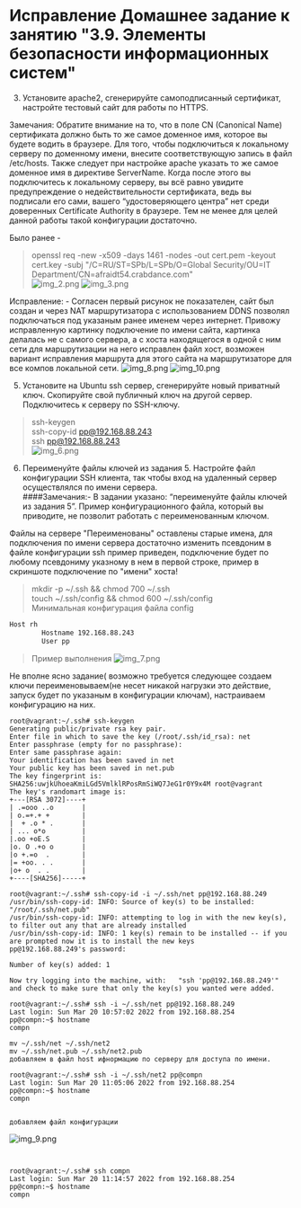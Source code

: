# Исправление Домашнее задание к занятию "3.9. Элементы безопасности информационных систем"


3. Установите apache2, сгенерируйте самоподписанный сертификат, настройте тестовый сайт для работы по HTTPS.

Замечания: Обратите внимание на то, что в поле CN (Canonical Name) сертификата должно быть то же самое доменное имя, которое вы будете водить в браузере. Для того, чтобы подключиться к локальному серверу по доменному имени, внесите соответствующую запись в файл /etc/hosts. Также следует при настройке apache указать то же самое доменное имя в директиве ServerName. Когда после этого вы подключитесь к локальному серверу, вы всё равно увидите предупреждение о недействительности сертификата, ведь вы подписали его сами, вашего “удостоверяющего центра” нет среди доверенных Certificate Authority в браузере. Тем не менее для целей данной работы такой конфигурации достаточно.

Было ранее -
>openssl req -new -x509 -days 1461 -nodes -out cert.pem -keyout cert.key -subj "/C=RU/ST=SPb/L=SPb/O=Global Security/OU=IT Department/CN=afraidt54.crabdance.com"  
>![img_2.png](img_2.png)
>![img_3.png](img_3.png)

Исправление: -
Согласен первый рисунок не показателен, сайт был создан и через NAT маршрутизатора с использованием DDNS позволял подключаться под указаным ранее именем через интернет.
Привожу исправленную картинку подключение по имени сайта, картинка делалась не с самого сервера, а c хоста находящегося в одной с ним сети для маршрутизации на него исправлен файл хост, возможен вариант исправления маршрута для этого сайта на маршрутизаторе для все компов локальной сети. 
![img_8.png](img_8.png)
![img_10.png](img_10.png)


5. Установите на Ubuntu ssh сервер, сгенерируйте новый приватный ключ. Скопируйте свой публичный ключ на другой сервер. Подключитесь к серверу по SSH-ключу.    
>ssh-keygen  
>ssh-copy-id pp@192.168.88.243  
> ssh pp@192.168.88.243  
> ![img_6.png](img_6.png)

6. Переименуйте файлы ключей из задания 5. Настройте файл конфигурации SSH клиента, так чтобы вход на удаленный сервер осуществлялся по имени сервера.  
####Замечания:- В задании указано: “переименуйте файлы ключей из задания 5”. Пример конфигурационного файла, который вы приводите, не позволит работать с переименованным ключом.

Файлы на сервере "Переименованы" оставлены старые имена, для подключения по имени сервера достаточно изменить псевдоним в файле конфигурации ssh пример приведен, подключение будет по любому псевдониму указному в нем в первой строке, пример в скриншоте подключение по "имени" хоста!

>mkdir -p ~/.ssh && chmod 700 ~/.ssh  
>touch ~/.ssh/config && chmod 600 ~/.ssh/config  
>Минимальная конфигурация файла config  
```bash
Host rh  
        Hostname 192.168.88.243
        User pp
```
>Пример выполнения
![img_7.png](img_7.png)

Не вполне ясно задание(
возможно требуется следующее создаем ключи переименовываем(не несет никакой нагрузки это действие, запуск будет по указаным в конфигурации ключам), настраиваем конфигурацию на них.

```commandline
root@vagrant:~/.ssh# ssh-keygen
Generating public/private rsa key pair.
Enter file in which to save the key (/root/.ssh/id_rsa): net
Enter passphrase (empty for no passphrase):
Enter same passphrase again:
Your identification has been saved in net
Your public key has been saved in net.pub
The key fingerprint is:
SHA256:uwjkUhoeaKmiLGd5VmlklRPosRmSiWQ7JeG1r0Y9x4M root@vagrant
The key's randomart image is:
+---[RSA 3072]----+
| .=ooo ..o       |
| o.=+.+ +        |
|  + .o * .       |
| ... o*o         |
|.oo +oE.S        |
|o. O .+o o       |
|o +.=o  .        |
|= +oo. . .       |
|o+ o  . .        |
+----[SHA256]-----+

root@vagrant:~/.ssh# ssh-copy-id -i ~/.ssh/net pp@192.168.88.249
/usr/bin/ssh-copy-id: INFO: Source of key(s) to be installed: "/root/.ssh/net.pub"
/usr/bin/ssh-copy-id: INFO: attempting to log in with the new key(s), to filter out any that are already installed
/usr/bin/ssh-copy-id: INFO: 1 key(s) remain to be installed -- if you are prompted now it is to install the new keys
pp@192.168.88.249's password:

Number of key(s) added: 1

Now try logging into the machine, with:   "ssh 'pp@192.168.88.249'"
and check to make sure that only the key(s) you wanted were added.

root@vagrant:~/.ssh# ssh -i ~/.ssh/net pp@192.168.88.249
Last login: Sun Mar 20 10:57:02 2022 from 192.168.88.254
pp@compn:~$ hostname
compn

mv ~/.ssh/net ~/.ssh/net2
mv ~/.ssh/net.pub ~/.ssh/net2.pub
добавляем в файл host ифнормацию по серверу для доступа по имени.

root@vagrant:~/.ssh# ssh -i ~/.ssh/net2 pp@compn
Last login: Sun Mar 20 11:05:06 2022 from 192.168.88.254
pp@compn:~$ hostname
compn


добавляем файл конфигурации
```
![img_9.png](img_9.png)



```commandline


root@vagrant:~/.ssh# ssh compn
Last login: Sun Mar 20 11:14:57 2022 from 192.168.88.254
pp@compn:~$ hostname
compn





```

